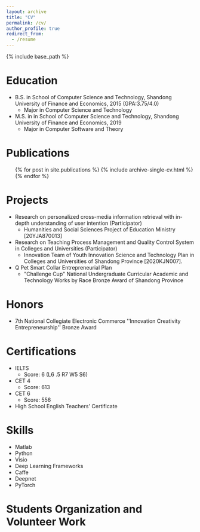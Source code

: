 ```yaml
---
layout: archive
title: "CV"
permalink: /cv/
author_profile: true
redirect_from:
  - /resume
---
```


{% include base_path %}

Education
======
* B.S. in School of Computer Science and Technology, Shandong University of Finance and Economics, 2015 (GPA:3.75/4.0)
  * Major in Computer Science and Technology
* M.S. in in School of Computer Science and Technology, Shandong University of Finance and Economics, 2019
  * Major in Computer Software and Theory

Publications
======
  <ul>{% for post in site.publications %}
    {% include archive-single-cv.html %}
  {% endfor %}</ul>

Projects
======
* Research on personalized cross-media information retrieval with in-depth understanding of user intention (Participator)
  * Humanities and Social Sciences Project of Education Ministry \[20YJA870013\]
* Research on Teaching Process Management and Quality Control System in Colleges and Universities (Participator)
  * Innovation Team of Youth Innovation Science and Technology Plan in Colleges and Universities of Shandong Province \[2020KJN007\].
* Q Pet Smart Collar Entrepreneurial Plan
  * "Challenge Cup" National Undergraduate Curricular Academic and Technology Works by Race Bronze Award of Shandong Province


Honors
======
* 7th National Collegiate Electronic Commerce ''Innovation Creativity Entrepreneurship'' Bronze Award

Certifications
======
* IELTS 
  * Score: 6 (L6 .5 R7 W5 S6)
* CET 4 
  * Score: 613
* CET 6 
  * Score: 556
* High School English Teachers' Certificate
  
Skills
======
* Matlab
* Python
* Visio
* Deep Learning Frameworks
 * Caffe
 * Deepnet
 * PyTorch

Students Organization and Volunteer Work
======


